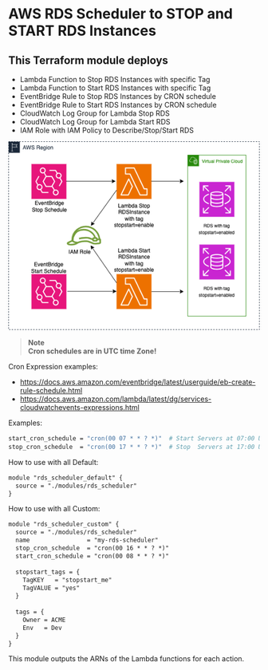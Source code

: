 # AWS RDS Scheduler to STOP and START RDS Instances

## This Terraform module deploys

- Lambda Function to Stop RDS Instances with specific Tag
- Lambda Function to Start RDS Instances with specific Tag
- EventBridge Rule to Stop RDS Instances by CRON schedule
- EventBridge Rule to Start RDS Instances by CRON schedule
- CloudWatch Log Group for Lambda Stop RDS
- CloudWatch Log Group for Lambda Start RDS
- IAM Role with IAM Policy to Describe/Stop/Start RDS

![Diagram](img/readme.png)

>__Note__  
**Cron schedules are in UTC time Zone!**

Cron Expression examples:

- <https://docs.aws.amazon.com/eventbridge/latest/userguide/eb-create-rule-schedule.html>
- <https://docs.aws.amazon.com/lambda/latest/dg/services-cloudwatchevents-expressions.html>

Examples:

```bash
start_cron_schedule = "cron(00 07 * * ? *)"  # Start Servers at 07:00 UTC
stop_cron_schedule  = "cron(00 17 * * ? *)"  # Stop  Servers at 17:00 UTC
```

How to use with all Default:

```hcl
module "rds_scheduler_default" {
  source = "./modules/rds_scheduler"
}
```

How to use with all Custom:

```hcl
module "rds_scheduler_custom" {
  source = "./modules/rds_scheduler"
  name                = "my-rds-scheduler"
  stop_cron_schedule  = "cron(00 16 * * ? *)"
  start_cron_schedule = "cron(00 08 * * ? *)"

  stopstart_tags = {
    TagKEY   = "stopstart_me"
    TagVALUE = "yes"
  }

  tags = {
    Owner = ACME
    Env   = Dev
  }
}

```

This module outputs the ARNs of the Lambda functions for each action.
